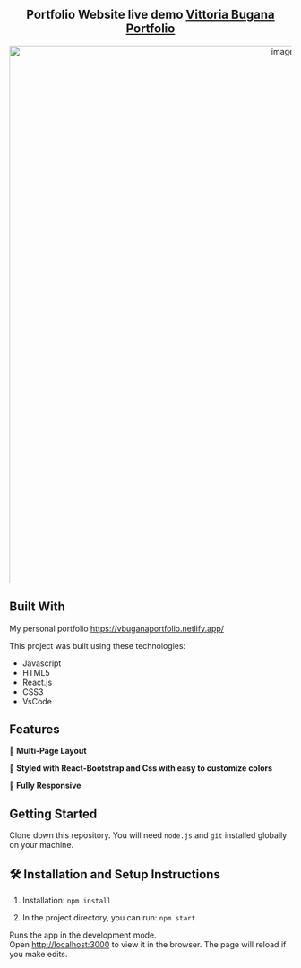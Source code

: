 <h2 align="center">
  Portfolio Website live demo
  <a href="https://vbuganaportfolio.netlify.app/" target="_blank">Vittoria Bugana Portfolio</a>
</h2>
<div align="center">
  <img width="960" alt="image" src="TBD.png">
</div>

## Built With

My personal portfolio   <a href="https://vbuganaportfolio.netlify.app/" target="_blank">https://vbuganaportfolio.netlify.app/</a> <br/>

This project was built using these technologies:

- Javascript
- HTML5
- React.js
- CSS3
- VsCode

## Features

**📖 Multi-Page Layout**

**🎨 Styled with React-Bootstrap and Css with easy to customize colors**

**📱 Fully Responsive**

## Getting Started

Clone down this repository. You will need `node.js` and `git` installed globally on your machine.

## 🛠 Installation and Setup Instructions

1. Installation: `npm install`

2. In the project directory, you can run: `npm start`

Runs the app in the development mode.\
Open [http://localhost:3000](http://localhost:3000) to view it in the browser.
The page will reload if you make edits.

